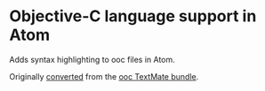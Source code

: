# Objective-C language support in Atom
Adds syntax highlighting to ooc files in Atom.

Originally [converted](https://atom.io/docs/latest/converting-a-text-mate-bundle) from the [ooc TextMate bundle](https://github.com/nilium/ooc.tmbundle).
